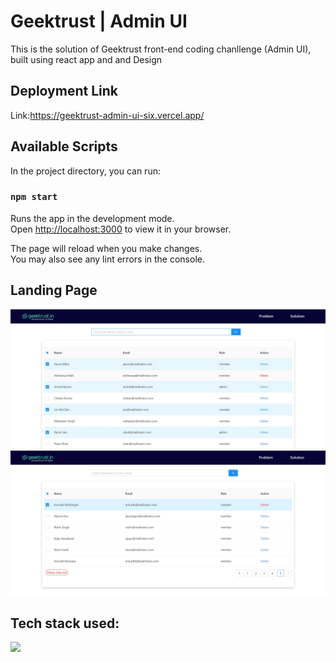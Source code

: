 # Geektrust | Admin UI

This is the solution of Geektrust front-end coding chanllenge (Admin UI), built using react app and and Design  

## Deployment Link

Link:https://geektrust-admin-ui-six.vercel.app/

## Available Scripts

In the project directory, you can run:

### `npm start`

Runs the app in the development mode.\
Open [http://localhost:3000](http://localhost:3000) to view it in your browser.

The page will reload when you make changes.\
You may also see any lint errors in the console.

## Landing Page

<img src="https://github.com/Shivam2101s/images/blob/main/geektrust-admin-ui.jpg?raw=true"/>
<img src="https://github.com/Shivam2101s/images/blob/main/geektrust-admin-ui-2.jpg?raw=true" />

## Tech stack used:

<img src="https://logos-download.com/wp-content/uploads/2016/09/React_logo_wordmark.png" />



